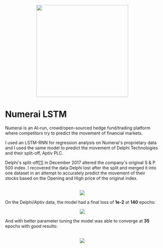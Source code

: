 <p align="center">
  <img width="300" height="300" src="https://user-images.githubusercontent.com/29679899/61179022-ffc9c900-a5c7-11e9-9be0-8b376a9b195b.png">
</p>


# Numerai LSTM

Numerai is an AI-run, crowd/open-sourced hedge fund/trading platform where competitors try to 
predict the movement of financial markets. 

I used an LSTM-RNN for regression analysis on Numerai's proprietary data and I used the same model to predict
the movement of Delphi Technologies and their split-off, Aptiv PLC. 

Delphi's split-off[<a href="https://www.investopedia.com/terms/s/split-off.asp" title="investopedia.com" rel="nofollow">1</a></li>] in December 2017 altered the company's original S & P 500 index. 
I recovered the data Delphi lost after the split and merged it into one dataset in an attempt to accurately predict the 
movement of their stocks based on the Opening and High price of the original index.

<p align="center">
  <br>
  <img src="https://user-images.githubusercontent.com/29679899/61179349-91d4d000-a5ce-11e9-9c13-7175909e69e3.png">
</p>

On the Delphi/Aptiv data, the model had a final loss of <b>1e-2</b> at <b>140</b> epochs:
<p align="center">
  <img src="https://media.giphy.com/media/ZBVQCX7KA2qSOwMLEf/giphy.gif">
</p>

And with better parameter tuning the model was able to converge at <b>35</b> epochs with good results:

<p align="center">
  <br>
  <img src="https://media.giphy.com/media/dvlIA3HfG0abC3dtwN/giphy.gif">
</p>
